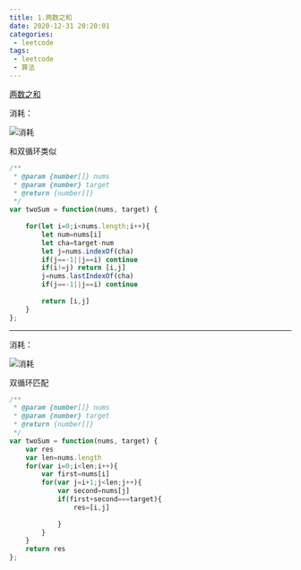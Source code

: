 ```yaml
---
title: 1.两数之和
date: 2020-12-31 20:20:01
categories:
 - leetcode
tags:
 - leetcode
 - 算法
---
```


[两数之和](https://leetcode-cn.com/problems/longest-common-prefix/)

消耗：

![消耗](/images/leetcode/1.png)

和双循环类似

```javascript
/**
 * @param {number[]} nums
 * @param {number} target
 * @return {number[]}
 */
var twoSum = function(nums, target) {
    
    for(let i=0;i<nums.length;i++){
        let num=nums[i]
        let cha=target-num
        let j=nums.indexOf(cha)
        if(j==-1||j==i) continue
        if(i!=j) return [i,j]
        j=nums.lastIndexOf(cha)
        if(j==-1||j==i) continue
        
        return [i,j]
    }
};
```

----------------------------

消耗：

![消耗](/images/leetcode/1-2.png)

双循环匹配

```javascript
/**
 * @param {number[]} nums
 * @param {number} target
 * @return {number[]}
 */
var twoSum = function(nums, target) {
    var res
    var len=nums.length
    for(var i=0;i<len;i++){
        var first=nums[i]
        for(var j=i+1;j<len;j++){
            var second=nums[j]
            if(first+second===target){
                res=[i,j]
                
            }
        }
    }
    return res
};
```